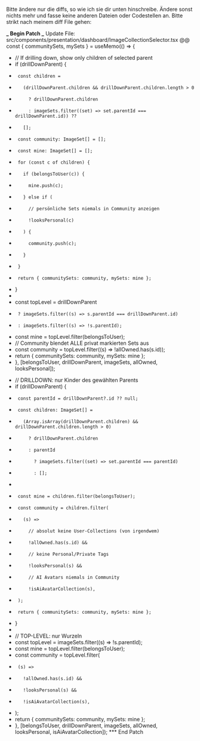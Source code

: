 Bitte ändere nur die diffs, so wie ich sie dir unten hinschreibe. Ändere sonst nichts mehr und fasse keine anderen Dateien oder Codestellen an. Bitte strikt nach meinem diff File gehen:

**_ Begin Patch
_** Update File: src/components/presentation/dashboard/ImageCollectionSelector.tsx
@@
const { communitySets, mySets } = useMemo(() => {

- // If drilling down, show only children of selected parent
- if (drillDownParent) {
-      const children =
-        (drillDownParent.children && drillDownParent.children.length > 0
-          ? drillDownParent.children
-          : imageSets.filter((set) => set.parentId === drillDownParent.id)) ??
-        [];
-      const community: ImageSet[] = [];
-      const mine: ImageSet[] = [];
-      for (const c of children) {
-        if (belongsToUser(c)) {
-          mine.push(c);
-        } else if (
-          // persönliche Sets niemals in Community anzeigen
-          !looksPersonal(c)
-        ) {
-          community.push(c);
-        }
-      }
-      return { communitySets: community, mySets: mine };
- }
-
- const topLevel = drillDownParent
-      ? imageSets.filter((s) => s.parentId === drillDownParent.id)
-      : imageSets.filter((s) => !s.parentId);
- const mine = topLevel.filter(belongsToUser);
- // Community blendet ALLE privat markierten Sets aus
- const community = topLevel.filter((s) => !allOwned.has(s.id));
- return { communitySets: community, mySets: mine };
- }, [belongsToUser, drillDownParent, imageSets, allOwned, looksPersonal]);

* // DRILLDOWN: nur Kinder des gewählten Parents
* if (drillDownParent) {
*      const parentId = drillDownParent?.id ?? null;
*      const children: ImageSet[] =
*        (Array.isArray(drillDownParent.children) && drillDownParent.children.length > 0)
*          ? drillDownParent.children
*          : parentId
*            ? imageSets.filter((set) => set.parentId === parentId)
*            : [];
*
*      const mine = children.filter(belongsToUser);
*      const community = children.filter(
*        (s) =>
*          // absolut keine User-Collections (von irgendwem)
*          !allOwned.has(s.id) &&
*          // keine Personal/Private Tags
*          !looksPersonal(s) &&
*          // AI Avatars niemals in Community
*          !isAiAvatarCollection(s),
*      );
*      return { communitySets: community, mySets: mine };
* }
*
* // TOP-LEVEL: nur Wurzeln
* const topLevel = imageSets.filter((s) => !s.parentId);
* const mine = topLevel.filter(belongsToUser);
* const community = topLevel.filter(
*      (s) =>
*        !allOwned.has(s.id) &&
*        !looksPersonal(s) &&
*        !isAiAvatarCollection(s),
* );
* return { communitySets: community, mySets: mine };
* }, [belongsToUser, drillDownParent, imageSets, allOwned, looksPersonal, isAiAvatarCollection]);
  \*\*\* End Patch
